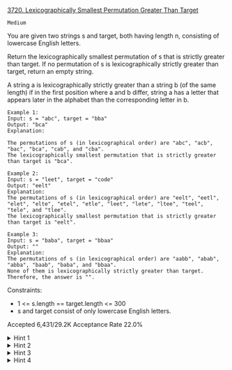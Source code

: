 [3720. Lexicographically Smallest Permutation Greater Than Target](https://leetcode.com/problems/lexicographically-smallest-permutation-greater-than-target/)

`Medium`

You are given two strings s and target, both having length n, consisting of lowercase English letters.

Return the lexicographically smallest permutation of s that is strictly greater than target. If no permutation of s is lexicographically strictly greater than target, return an empty string.

A string a is lexicographically strictly greater than a string b (of the same length) if in the first position where a and b differ, string a has a letter that appears later in the alphabet than the corresponding letter in b.

```
Example 1:
Input: s = "abc", target = "bba"
Output: "bca"
Explanation:

The permutations of s (in lexicographical order) are "abc", "acb", "bac", "bca", "cab", and "cba".
The lexicographically smallest permutation that is strictly greater than target is "bca".

Example 2:
Input: s = "leet", target = "code"
Output: "eelt"
Explanation:
The permutations of s (in lexicographical order) are "eelt", "eetl", "elet", "elte", "etel", "etle", "leet", "lete", "ltee", "teel", "tele", and "tlee".
The lexicographically smallest permutation that is strictly greater than target is "eelt".

Example 3:
Input: s = "baba", target = "bbaa"
Output: ""
Explanation:
The permutations of s (in lexicographical order) are "aabb", "abab", "abba", "baab", "baba", and "bbaa".
None of them is lexicographically strictly greater than target. Therefore, the answer is "".
```

Constraints:

- 1 <= s.length == target.length <= 300
- s and target consist of only lowercase English letters.
 

Accepted
6,431/29.2K
Acceptance Rate
22.0%

<details>
<summary>Hint 1</summary>

Maintain frequency counts of s.

</details>
<details>
<summary>Hint 2</summary>

Walk left-to-right; if equal to target[i] is possible, take it and continue.

</details>
<details>
<summary>Hint 3</summary>

If not, try the smallest letter strictly greater than target[i].

</details>
<details>
<summary>Hint 4</summary>

If neither, backtrack left to the most recent index where you matched target and try to bump there.

</details>